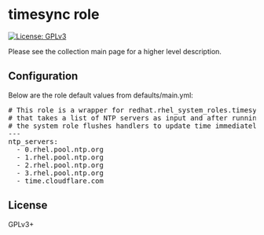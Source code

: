 # timesync role

[![License: GPLv3](https://img.shields.io/badge/license-GPLv3-brightgreen.svg)](https://www.gnu.org/licenses/gpl-3.0)

Please see the collection main page for a higher level description.

## Configuration

Below are the role default values from defaults/main.yml:

<pre>
# This role is a wrapper for redhat.rhel_system_roles.timesync
# that takes a list of NTP servers as input and after running
# the system role flushes handlers to update time immediately
---
ntp_servers:
  - 0.rhel.pool.ntp.org
  - 1.rhel.pool.ntp.org
  - 2.rhel.pool.ntp.org
  - 3.rhel.pool.ntp.org
  - time.cloudflare.com
</pre>

## License

GPLv3+
